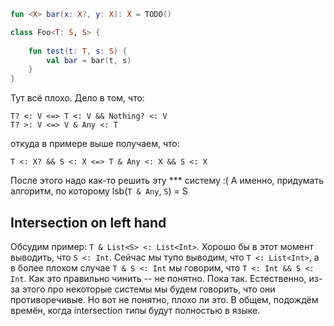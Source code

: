 ```kotlin
fun <X> bar(x: X?, y: X): X = TODO()

class Foo<T: S, S> {
    
    fun test(t: T, s: S) {
        val bar = bar(t, s)
    }
}
```
Тут всё плохо. Дело в том, что:
```
T? <: V <=> T <: V && Nothing? <: V
T? >: V <=> V & Any <: T
```
откуда в примере выше получаем, что:
```
T <: X? && S <: X <=> T & Any <: X && S <: X
```
После этого надо как-то решить эту *** систему :(
А именно, придумать алгоритм, по которому lsb(`T & Any`, `S`) = S


## Intersection on left hand

Обсудим пример: `T & List<S> <: List<Int>`. Хорошо бы в этот момент выводить, что `S <: Int`. Сейчас мы тупо выводим, что `T <: List<Int>`, а в более плохом случае `T & S <: Int` мы говорим, что `T <: Int && S <: Int`. Как это правильно чинить -- не понятно. Пока так. Естественно, из-за этого про некоторые системы мы будем говорить, что они противоречивые. Но вот не понятно, плохо ли это. В общем, подождём времён, когда intersection типы будут полностью в языке.
